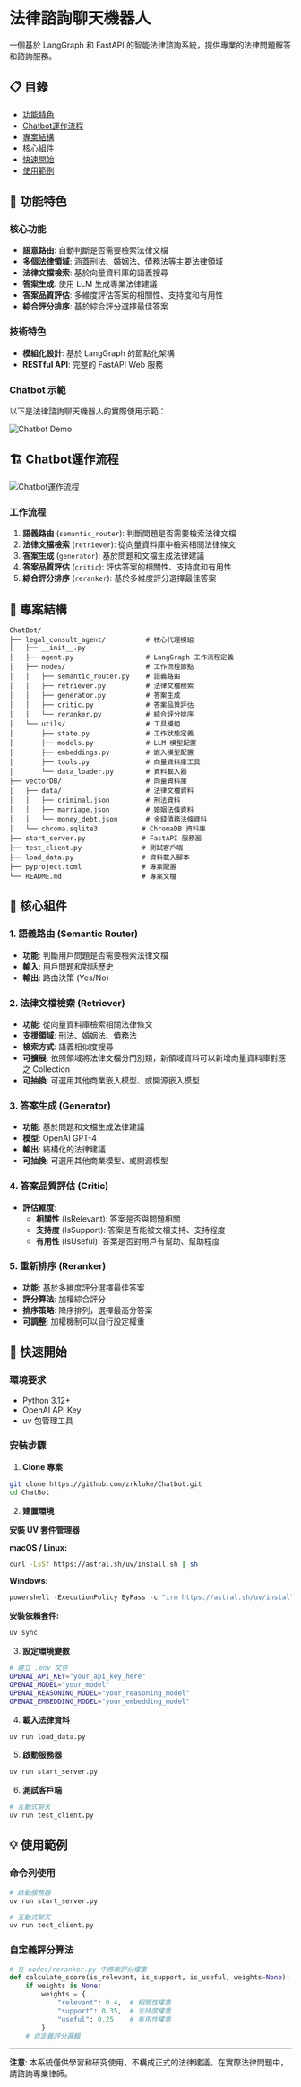# 法律諮詢聊天機器人

一個基於 LangGraph 和 FastAPI 的智能法律諮詢系統，提供專業的法律問題解答和諮詢服務。

## 📋 目錄

- [功能特色](#功能特色)
- [Chatbot運作流程](#Chatbot運作流程)
- [專案結構](#專案結構)
- [核心組件](#核心組件)
- [快速開始](#快速開始)
- [使用範例](#使用範例)


<a id="功能特色"></a>
## 🚀 功能特色

### 核心功能
- **語意路由**: 自動判斷是否需要檢索法律文檔
- **多個法律領域**: 涵蓋刑法、婚姻法、債務法等主要法律領域
- **法律文檔檢索**: 基於向量資料庫的語義搜尋
- **答案生成**: 使用 LLM 生成專業法律建議
- **答案品質評估**: 多維度評估答案的相關性、支持度和有用性
- **綜合評分排序**: 基於綜合評分選擇最佳答案

### 技術特色
- **模組化設計**: 基於 LangGraph 的節點化架構
- **RESTful API**: 完整的 FastAPI Web 服務

### Chatbot 示範

以下是法律諮詢聊天機器人的實際使用示範：

![Chatbot Demo](./asset/chatbot_demo.png)


<a id="Chatbot運作流程"></a>
## 🏗️ Chatbot運作流程

![Chatbot運作流程](asset/chatbot_flowchart.svg)

### 工作流程

1. **語義路由** (`semantic_router`): 判斷問題是否需要檢索法律文檔
2. **法律文檔檢索** (`retriever`): 從向量資料庫中檢索相關法律條文
3. **答案生成** (`generator`): 基於問題和文檔生成法律建議
4. **答案品質評估** (`critic`): 評估答案的相關性、支持度和有用性
5. **綜合評分排序** (`reranker`): 基於多維度評分選擇最佳答案


<a id="專案結構"></a>
## 📁 專案結構

```
ChatBot/
├── legal_consult_agent/          # 核心代理模組
│   ├── __init__.py
│   ├── agent.py                  # LangGraph 工作流程定義
│   ├── nodes/                    # 工作流程節點
│   │   ├── semantic_router.py    # 語義路由
│   │   ├── retriever.py          # 法律文檔檢索
│   │   ├── generator.py          # 答案生成
│   │   ├── critic.py             # 答案品質評估
│   │   └── reranker.py           # 綜合評分排序
│   └── utils/                    # 工具模組
│       ├── state.py              # 工作狀態定義
│       ├── models.py             # LLM 模型配置
│       ├── embeddings.py         # 嵌入模型配置
│       ├── tools.py              # 向量資料庫工具
│       └── data_loader.py        # 資料載入器
├── vectorDB/                     # 向量資料庫
│   ├── data/                     # 法律文檔資料
│   │   ├── criminal.json         # 刑法資料
│   │   ├── marriage.json         # 婚姻法條資料
│   │   └── money_debt.json       # 金錢債務法條資料
│   └── chroma.sqlite3           # ChromaDB 資料庫
├── start_server.py              # FastAPI 服務器
├── test_client.py               # 測試客戶端
├── load_data.py                 # 資料載入腳本
├── pyproject.toml               # 專案配置
└── README.md                    # 專案文檔
```

<a id="核心組件"></a>
## 🔧 核心組件

### 1. 語義路由 (Semantic Router)
- **功能**: 判斷用戶問題是否需要檢索法律文檔
- **輸入**: 用戶問題和對話歷史
- **輸出**: 路由決策 (Yes/No)

### 2. 法律文檔檢索 (Retriever)
- **功能**: 從向量資料庫檢索相關法律條文
- **支援領域**: 刑法、婚姻法、債務法
- **檢索方式**: 語義相似度搜尋
- **可擴展**: 依照領域將法律文檔分門別類，新領域資料可以新增向量資料庫對應之 Collection
- **可抽換**: 可選用其他商業嵌入模型、或開源嵌入模型

### 3. 答案生成 (Generator)
- **功能**: 基於問題和文檔生成法律建議
- **模型**: OpenAI GPT-4
- **輸出**: 結構化的法律建議
- **可抽換**: 可選用其他商業模型、或開源模型

### 4. 答案品質評估 (Critic)
- **評估維度**:
  - **相關性** (IsRelevant): 答案是否與問題相關
  - **支持度** (IsSupport): 答案是否能被文檔支持、支持程度
  - **有用性** (IsUseful): 答案是否對用戶有幫助、幫助程度

### 5. 重新排序 (Reranker)
- **功能**: 基於多維度評分選擇最佳答案
- **評分算法**: 加權綜合評分
- **排序策略**: 降序排列，選擇最高分答案
- **可調整**: 加權機制可以自行設定權重


<a id="快速開始"></a>
## 🚀 快速開始

### 環境要求

- Python 3.12+
- OpenAI API Key
- uv 包管理工具

### 安裝步驟

1. **Clone 專案**
```bash
git clone https://github.com/zrkluke/Chatbot.git
cd ChatBot
```

2. **建置環境**

**安裝 UV 套件管理器**

**macOS / Linux:**
```bash
curl -LsSf https://astral.sh/uv/install.sh | sh
```

**Windows:**
```powershell
powershell -ExecutionPolicy ByPass -c "irm https://astral.sh/uv/install.ps1 | iex"
```

**安裝依賴套件:**
```bash
uv sync
```

3. **設定環境變數**
```bash
# 建立 .env 文件
OPENAI_API_KEY="your_api_key_here"
OPENAI_MODEL="your_model"
OPENAI_REASONING_MODEL="your_reasoning_model"
OPENAI_EMBEDDING_MODEL="your_embedding_model"
```

4. **載入法律資料**
```bash
uv run load_data.py
```

5. **啟動服務器**
```bash
uv run start_server.py
```

6. **測試客戶端**
```bash
# 互動式聊天
uv run test_client.py
```


<a id="使用範例"></a>
## 💡 使用範例

### 命令列使用

```bash
# 啟動服務器
uv run start_server.py
```

```bash
# 互動式聊天
uv run test_client.py
```


### 自定義評分算法

```python
# 在 nodes/reranker.py 中修改評分權重
def calculate_score(is_relevant, is_support, is_useful, weights=None):
    if weights is None:
        weights = {
            "relevant": 0.4,  # 相關性權重
            "support": 0.35,  # 支持度權重
            "useful": 0.25    # 有用性權重
        }
    # 自定義評分邏輯
```

---

**注意**: 本系統僅供學習和研究使用，不構成正式的法律建議。在實際法律問題中，請諮詢專業律師。
